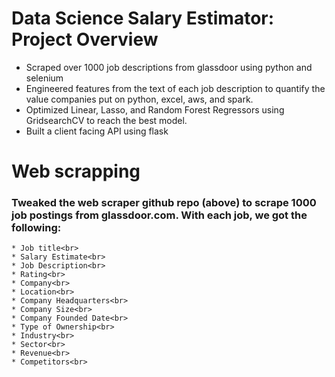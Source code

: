 # Data Science Salary Estimator: Project Overview<br>
- Scraped over 1000 job descriptions from glassdoor using python and selenium <br>
- Engineered features from the text of each job description to quantify the value companies put on python, excel, aws, and spark.<br>
- Optimized Linear, Lasso, and Random Forest Regressors using GridsearchCV to reach the best model.<br>
- Built a client facing API using flask <br>
# Web scrapping
### Tweaked the web scraper github repo (above) to scrape 1000 job postings from glassdoor.com. With each job, we got the following:<br>
    * Job title<br>
    * Salary Estimate<br>
    * Job Description<br>
    * Rating<br>
    * Company<br>
    * Location<br>
    * Company Headquarters<br>
    * Company Size<br>
    * Company Founded Date<br>
    * Type of Ownership<br>
    * Industry<br>
    * Sector<br>
    * Revenue<br>
    * Competitors<br>
